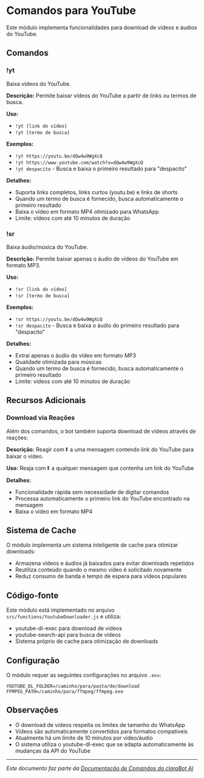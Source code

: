 # Comandos para YouTube

Este módulo implementa funcionalidades para download de vídeos e áudios do YouTube.

## Comandos

### !yt

Baixa vídeos do YouTube.

**Descrição:** Permite baixar vídeos do YouTube a partir de links ou termos de busca.

**Uso:** 
- `!yt [link do vídeo]`
- `!yt [termo de busca]`

**Exemplos:**
- `!yt https://youtu.be/dQw4w9WgXcQ`
- `!yt https://www.youtube.com/watch?v=dQw4w9WgXcQ`
- `!yt despacito` - Busca e baixa o primeiro resultado para "despacito"

**Detalhes:**
- Suporta links completos, links curtos (youtu.be) e links de shorts
- Quando um termo de busca é fornecido, busca automaticamente o primeiro resultado
- Baixa o vídeo em formato MP4 otimizado para WhatsApp
- Limite: vídeos com até 10 minutos de duração

### !sr

Baixa áudio/música do YouTube.

**Descrição:** Permite baixar apenas o áudio de vídeos do YouTube em formato MP3.

**Uso:** 
- `!sr [link do vídeo]`
- `!sr [termo de busca]`

**Exemplos:**
- `!sr https://youtu.be/dQw4w9WgXcQ`
- `!sr despacito` - Busca e baixa o áudio do primeiro resultado para "despacito"

**Detalhes:**
- Extrai apenas o áudio do vídeo em formato MP3
- Qualidade otimizada para músicas
- Quando um termo de busca é fornecido, busca automaticamente o primeiro resultado
- Limite: vídeos com até 10 minutos de duração

## Recursos Adicionais

### Download via Reações

Além dos comandos, o bot também suporta download de vídeos através de reações:

**Descrição:** Reagir com ⏬ a uma mensagem contendo link do YouTube para baixar o vídeo.

**Uso:** Reaja com ⏬ a qualquer mensagem que contenha um link do YouTube

**Detalhes:**
- Funcionalidade rápida sem necessidade de digitar comandos
- Processa automaticamente o primeiro link do YouTube encontrado na mensagem
- Baixa o vídeo em formato MP4

## Sistema de Cache

O módulo implementa um sistema inteligente de cache para otimizar downloads:

- Armazena vídeos e áudios já baixados para evitar downloads repetidos
- Reutiliza conteúdo quando o mesmo vídeo é solicitado novamente
- Reduz consumo de banda e tempo de espera para vídeos populares

## Código-fonte

Este módulo está implementado no arquivo `src/functions/YoutubeDownloader.js` e utiliza:
- youtube-dl-exec para download de vídeos
- youtube-search-api para busca de vídeos
- Sistema próprio de cache para otimização de downloads

## Configuração

O módulo requer as seguintes configurações no arquivo `.env`:

```
YOUTUBE_DL_FOLDER=/caminho/para/pasta/de/download
FFMPEG_PATH=/caminho/para/ffmpeg/ffmpeg.exe
```

## Observações

- O download de vídeos respeita os limites de tamanho do WhatsApp
- Vídeos são automaticamente convertidos para formatos compatíveis
- Atualmente há um limite de 10 minutos por vídeo/áudio
- O sistema utiliza o youtube-dl-exec que se adapta automaticamente às mudanças da API do YouTube

---

*Este documento faz parte da [Documentação de Comandos do claraBot AI](README.md#documentação-dos-comandos)*